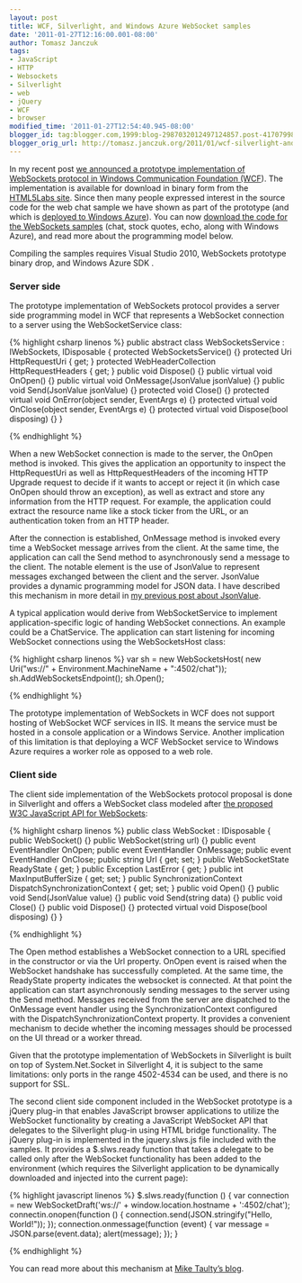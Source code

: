 ```yaml
---
layout: post
title: WCF, Silverlight, and Windows Azure WebSocket samples
date: '2011-01-27T12:16:00.001-08:00'
author: Tomasz Janczuk
tags:
- JavaScript
- HTTP
- Websockets
- Silverlight
- web
- jQuery
- WCF
- browser
modified_time: '2011-01-27T12:54:40.945-08:00'
blogger_id: tag:blogger.com,1999:blog-2987032012497124857.post-4170799882175777871
blogger_orig_url: http://tomasz.janczuk.org/2011/01/wcf-silverlight-and-windows-azure.html
---
```





In my recent post [we announced a prototype implementation of WebSockets protocol in Windows Communication Foundation (WCF](http://tomasz.janczuk.org/2010/12/websockets-wcf-service-silverlight-and.html)). The implementation is available for download in binary form from the [HTML5Labs site](http://html5labs.interoperabilitybridges.com/prototypes/available-for-download/websockets). Since then many people expressed interest in the source code for the web chat sample we have shown as part of the prototype (and which is [deployed to Windows Azure](http://html5labs.cloudapp.net/WebSockets/ChatDemo/wsdemo.html)). You can now [download the code for the WebSockets samples](http://janczuk.org/code/samples/websocketssamples.zip) (chat, stock quotes, echo, along with Windows Azure), and read more about the programming model below.   

Compiling the samples requires Visual Studio 2010, WebSockets prototype binary drop, and Windows Azure SDK .  

### Server side  

The prototype implementation of WebSockets protocol provides a server side programming model in WCF that represents a WebSocket connection to a server using the WebSocketService class:

{% highlight csharp linenos %}
public abstract class WebSocketsService : IWebSockets, IDisposable
{
    protected WebSocketsService() {}
    protected Uri HttpRequestUri { get; }
    protected WebHeaderCollection HttpRequestHeaders { get; }
    public void Dispose() {}
    public virtual void OnOpen() {}
    public virtual void OnMessage(JsonValue jsonValue) {}
    public void Send(JsonValue jsonValue) {}
    protected void Close() {}
    protected virtual void OnError(object sender, EventArgs e) {}
    protected virtual void OnClose(object sender, EventArgs e) {}
    protected virtual void Dispose(bool disposing) {}
}

{% endhighlight %}



When a new WebSocket connection is made to the server, the OnOpen method is invoked. This gives the application an opportunity to inspect the HttpRequestUri as well as HttpRequestHeaders of the incoming HTTP Upgrade request to decide if it wants to accept or reject it (in which case OnOpen should throw an exception), as well as extract and store any information from the HTTP request. For example, the application could extract the resource name like a stock ticker from the URL, or an authentication token from an HTTP header. 

After the connection is established, OnMessage method is invoked every time a WebSocket message arrives from the client. At the same time, the application can call the Send method to asynchronously send a message to the client. The notable element is the use of JsonValue to represent messages exchanged between the client and the server. JsonValue provides a dynamic programming model for JSON data. I have described this mechanism in more detail in [my previous post about JsonValue](http://tomasz.janczuk.org/2010/10/wcf-support-for-jquery-on.html). 

A typical application would derive from WebSocketService to implement application-specific logic of handing WebSocket connections. An example could be a ChatService. The application can start listening for incoming WebSocket connections using the WebSocketsHost class: 

{% highlight csharp linenos %}
var sh = new WebSocketsHost<ChatService>(
    new Uri("ws://" + Environment.MachineName + ":4502/chat"));
sh.AddWebSocketsEndpoint();
sh.Open();

{% endhighlight %}



The prototype implementation of WebSockets in WCF does not support hosting of WebSocket WCF services in IIS. It means the service must be hosted in a console application or a Windows Service. Another implication of this limitation is that deploying a WCF WebSocket service to Windows Azure requires a worker role as opposed to a web role. 

### Client side

The client side implementation of the WebSockets protocol proposal is done in Silverlight and offers a WebSocket class modeled after [the proposed W3C JavaScript API for WebSockets](http://www.w3.org/TR/websockets/):

{% highlight csharp linenos %}
public class WebSocket : IDisposable
{
    public WebSocket() {}
    public WebSocket(string url) {}
    public event EventHandler<EventArgs> OnOpen;
    public event EventHandler<WebSocketEventArgs> OnMessage;
    public event EventHandler<EventArgs> OnClose;
    public string Url { get; set; }
    public WebSocketState ReadyState { get; }
    public Exception LastError { get; }
    public int MaxInputBufferSize { get; set; }
    public SynchronizationContext DispatchSynchronizationContext { get; set; }
    public void Open() {}
    public void Send(JsonValue value) {}
    public void Send(string data) {}
    public void Close() {}
    public void Dispose() {}
    protected virtual void Dispose(bool disposing) {}
}

{% endhighlight %}



The Open method establishes a WebSocket connection to a URL specified in the constructor or via the Url property. OnOpen event is raised when the WebSocket handshake has successfully completed. At the same time, the ReadyState property indicates the websocket is connected. At that point the application can start asynchronously sending messages to the server using the Send method. Messages received from the server are dispatched to the OnMessage event handler using the SynchronizationContext configured with the DispatchSynchronizationContext property. It provides a convenient mechanism to decide whether the incoming messages should be processed on the UI thread or a worker thread. 

Given that the prototype implementation of WebSockets in Silverlight is built on top of System.Net.Socket in Silverlight 4, it is subject to the same limitations: only ports in the range 4502-4534 can be used, and there is no support for SSL. 

The second client side component included in the WebSocket prototype is a jQuery plug-in that enables JavaScript browser applications to utilize the WebSocket functionality by creating a JavaScript WebSocket API that delegates to the Silverlight plug-in using HTML bridge functionality. The jQuery plug-in is implemented in the jquery.slws.js file included with the samples. It provides a $.slws.ready function that takes a delegate to be called only after the WebSocket functionality has been added to the environment (which requires the Silverlight application to be dynamically downloaded and injected into the current page):

{% highlight javascript linenos %}
$.slws.ready(function () {
    var connection = new WebSocketDraft('ws://' + window.location.hostname + ':4502/chat');
    connectin.onopen(function () {
        connection.send(JSON.stringify("Hello, World!"));
    });
    connection.onmessage(function (event) {
         var message = JSON.parse(event.data);
        alert(message);
    });
}

{% endhighlight %}



You can read more about this mechanism at [Mike Taulty’s blog](http://mtaulty.com/CommunityServer/blogs/mike_taultys_blog/archive/2010/07/27/silverlight-and-websockets.aspx).   